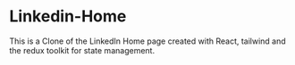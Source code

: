 # Linkedin-Home
This is a Clone of the LinkedIn Home page created with React, tailwind and the redux toolkit for state management.
